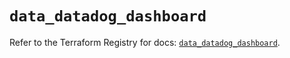 # `data_datadog_dashboard`

Refer to the Terraform Registry for docs: [`data_datadog_dashboard`](https://registry.terraform.io/providers/datadog/datadog/3.69.0/docs/data-sources/dashboard).
